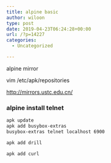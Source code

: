 ```yaml
---
title: alpine basic
author: wiloon
type: post
date: 2019-04-23T06:24:28+00:00
url: /?p=14227
categories:
  - Uncategorized

---
```

alpine mirror
  
vim /etc/apk/repositories
  
http://mirrors.ustc.edu.cn/

### alpine install telnet

```bash
apk update
apk add busybox-extras
busybox-extras telnet localhost 6900

apk add drill

```

    apk add curl